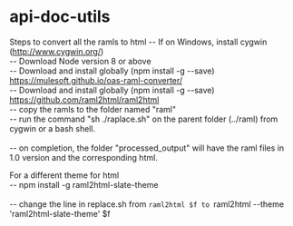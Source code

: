 # api-doc-utils
Steps to convert all the ramls to html
-- If on Windows, install cygwin (http://www.cygwin.org/)<br />
-- Download Node version 8 or above<br />
-- Download and install globally (npm install -g --save) https://mulesoft.github.io/oas-raml-converter/<br /> 
-- Download and install globally (npm install -g --save) https://github.com/raml2html/raml2html<br /> 
-- copy the ramls to the folder named "raml"<br /> 
-- run the command "sh ./raplace.sh" on the parent folder (../raml) from cygwin or a bash shell.<br />  
-- on completion, the folder "processed_output" will have the raml files in 1.0 version and the corresponding html.<br /> 

For a different theme for html<br /> 
-- npm install -g raml2html-slate-theme<br />   
-- change the line in replace.sh from `raml2html $f to `raml2html --theme 'raml2html-slate-theme' $f